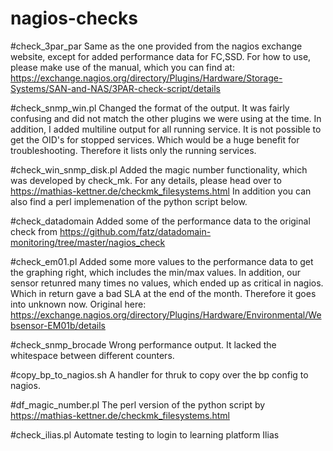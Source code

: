 # nagios-checks

#check_3par_par
Same as the one provided from the nagios exchange website, except for added performance data for FC,SSD. For how to use, please make use of the manual, which you can find at:
https://exchange.nagios.org/directory/Plugins/Hardware/Storage-Systems/SAN-and-NAS/3PAR-check-script/details

#check_snmp_win.pl
Changed the format of the output. It was fairly confusing and did not match the other plugins we were using at the time. In addition, I added multiline output for all running service.
It is not possible to get the OID's for stopped services. Which would be a huge benefit for troubleshooting. Therefore it lists only the running services.

#check_win_snmp_disk.pl
Added the magic number functionality, which was developed by check_mk. For any details, please head over to https://mathias-kettner.de/checkmk_filesystems.html
In addition you can also find a perl implemenation of the python script below.

#check_datadomain
Added some of the performance data to the original check from https://github.com/fatz/datadomain-monitoring/tree/master/nagios_check

#check_em01.pl
Added some more values to the performance data to get the graphing right, which includes the min/max values. In addition, our sensor retunred many times no values, which ended up as critical in nagios. Which in return gave a bad SLA at the end of the month. Therefore it goes into unknown now.
Original here: https://exchange.nagios.org/directory/Plugins/Hardware/Environmental/Websensor-EM01b/details

#check_snmp_brocade
Wrong performance output. It lacked the whitespace between different counters.

#copy_bp_to_nagios.sh
A handler for thruk to copy over the bp config to nagios.

#df_magic_number.pl
The perl version of the python script by https://mathias-kettner.de/checkmk_filesystems.html

#check_ilias.pl
Automate testing to login to learning platform Ilias
